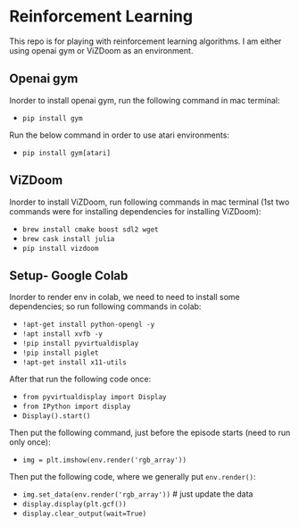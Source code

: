 # Reinforcement Learning
This repo is for playing with reinforcement learning algorithms. I am either using openai gym or ViZDoom as an environment.


## Openai gym
Inorder to install openai gym, run the following command in mac terminal:
- `pip install gym`

Run the below command in order to use atari environments:
- `pip install gym[atari]` 

## ViZDoom
Inorder to install ViZDoom, run following commands in mac terminal (1st two commands were for installing dependencies for installing ViZDoom):
- `brew install cmake boost sdl2 wget`
- `brew cask install julia`
- `pip install vizdoom`

## Setup- Google Colab
Inorder to render env in colab, we need to need to install some dependencies; so run following commands in colab:
- `!apt-get install python-opengl -y`
- `!apt install xvfb -y`
- `!pip install pyvirtualdisplay`
- `!pip install piglet`
- `!apt-get install x11-utils`

After that run the following code once:
- `from pyvirtualdisplay import Display`
- `from IPython import display`
- `Display().start()`

Then put the following command, just before the episode starts (need to run only once):
- `img = plt.imshow(env.render('rgb_array'))`

Then put the following code, where we generally put `env.render()`:
- `img.set_data(env.render('rgb_array'))` # just update the data
- `display.display(plt.gcf())`
- `display.clear_output(wait=True)`

